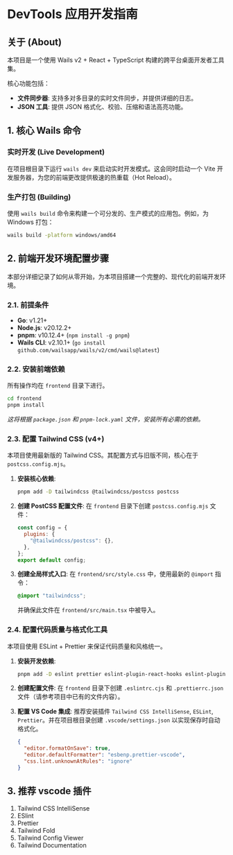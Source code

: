 # DevTools 应用开发指南

## 关于 (About)

本项目是一个使用 Wails v2 + React + TypeScript 构建的跨平台桌面开发者工具集。

核心功能包括：

- **文件同步器**: 支持多对多目录的实时文件同步，并提供详细的日志。
- **JSON 工具**: 提供 JSON 格式化、校验、压缩和语法高亮功能。

## 1. 核心 Wails 命令

### 实时开发 (Live Development)

在项目根目录下运行 `wails dev` 来启动实时开发模式。这会同时启动一个 Vite 开发服务器，为您的前端更改提供极速的热重载（Hot Reload）。

### 生产打包 (Building)

使用 `wails build` 命令来构建一个可分发的、生产模式的应用包。例如，为 Windows 打包：

```bash
wails build -platform windows/amd64
```

## 2. 前端开发环境配置步骤

本部分详细记录了如何从零开始，为本项目搭建一个完整的、现代化的前端开发环境。

### 2.1. 前提条件

- **Go**: v1.21+
- **Node.js**: v20.12.2+
- **pnpm**: v10.12.4+ (`npm install -g pnpm`)
- **Wails CLI**: v2.10.1+ (`go install github.com/wailsapp/wails/v2/cmd/wails@latest`)

### 2.2. 安装前端依赖

所有操作均在 `frontend` 目录下进行。

```bash
cd frontend
pnpm install
```

_这将根据 `package.json` 和 `pnpm-lock.yaml` 文件，安装所有必需的依赖。_

### 2.3. 配置 Tailwind CSS (v4+)

本项目使用最新版的 Tailwind CSS。其配置方式与旧版不同，核心在于 `postcss.config.mjs`。

1.  **安装核心依赖**:

    ```bash
    pnpm add -D tailwindcss @tailwindcss/postcss postcss
    ```

2.  **创建 PostCSS 配置文件**:
    在 `frontend` 目录下创建 `postcss.config.mjs` 文件：

    ```javascript
    const config = {
      plugins: {
        "@tailwindcss/postcss": {},
      },
    };
    export default config;
    ```

3.  **创建全局样式入口**:
    在 `frontend/src/style.css` 中，使用最新的 `@import` 指令：

    ```css
    @import "tailwindcss";
    ```

    并确保此文件在 `frontend/src/main.tsx` 中被导入。

### 2.4. 配置代码质量与格式化工具

本项目使用 ESLint + Prettier 来保证代码质量和风格统一。

1.  **安装开发依赖**:

    ```bash
    pnpm add -D eslint prettier eslint-plugin-react-hooks eslint-plugin-react-refresh @typescript-eslint/eslint-plugin @typescript-eslint/parser eslint-config-prettier
    ```

2.  **创建配置文件**:
    在 `frontend` 目录下创建 `.eslintrc.cjs` 和 `.prettierrc.json` 文件（请参考项目中已有的文件内容）。

3.  **配置 VS Code 集成**:
    推荐安装插件 `Tailwind CSS IntelliSense`, `ESLint`, `Prettier`。并在项目根目录创建 `.vscode/settings.json` 以实现保存时自动格式化。

    ```json
    {
      "editor.formatOnSave": true,
      "editor.defaultFormatter": "esbenp.prettier-vscode",
      "css.lint.unknownAtRules": "ignore"
    }
    ```

## 3. 推荐 vscode 插件

1. Tailwind CSS IntelliSense
2. ESlint
3. Prettier
4. Tailwind Fold
5. Tailwind Config Viewer
6. Tailwind Documentation
